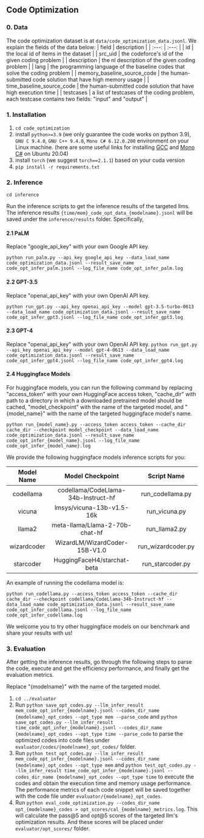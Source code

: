 ## Code Optimization

### 0. Data
The code optimization dataset is at `data/code_optimization_data.jsonl`. We explain the fields of the data below:
| field | description |
| :---: | :---: |
| id | the local id of items in the dataset |
| src_uid | the codeforce's id of the given coding problem |
| description | the nl description of the given coding problem |
| lang | the programming language of the baseline codes that solve the coding problem |
| memory_baseline_source_code | the human-submitted code solution that have high memory usage |
| time_baseline_source_code | the human-submitted code solution that have high execution time |
| testcases | a list of testcases of the coding problem, each testcase contains two fields: "input" and "output" |

### 1. Installation

1. `cd code_optimization`
2. install `python>=3.9` (we only guarantee the code works on python 3.9), `GNU C 9.4.0`, `GNU C++ 9.4.0`, `Mono C# 6.12.0.200` environment on your Linux machine. (here are some useful links for installing [GCC](https://linuxize.com/post/how-to-install-gcc-on-ubuntu-20-04/) and [Mono C#](https://linuxize.com/post/how-to-install-mono-on-ubuntu-20-04/) on Ubuntu 20.04)
3. install `torch` (we suggest `torch==2.1.1`) based on your cuda version
4. `pip install -r requirements.txt`

### 2. Inference

`cd inference`

Run the inference scripts to get the inference results of the targeted llms. The inference results `{time/mem}_code_opt_data_{modelname}.jsonl` will be saved under the `inference/results` folder. Specifically,

#### 2.1 PaLM

Replace "google_api_key" with your own Google API key.

`python run_palm.py --api_key google_api_key --data_load_name code_optimization_data.jsonl --result_save_name code_opt_infer_palm.jsonl --log_file_name code_opt_infer_palm.log`

#### 2.2 GPT-3.5

Replace "openai_api_key" with your own OpenAI API key.

`python run_gpt.py --api_key openai_api_key --model gpt-3.5-turbo-0613 --data_load_name code_optimization_data.jsonl --result_save_name code_opt_infer_gpt3.jsonl --log_file_name code_opt_infer_gpt3.log`

#### 2.3 GPT-4

Replace "openai_api_key" with your own OpenAI API key.
`python run_gpt.py --api_key openai_api_key --model gpt-4-0613 --data_load_name code_optimization_data.jsonl --result_save_name code_opt_infer_gpt4.jsonl --log_file_name code_opt_infer_gpt4.log`

#### 2.4 Huggingface Models
For huggingface models, you can run the following command by replacing "access_token" with your own HuggingFace access token, "cache_dir" with path to a directory in which a downloaded pretrained model should be cached, "model_checkpoint" with the name of the targeted model, and "{model_name}" with the name of the targeted huggingface model's name.

`python run_{model_name}.py --access_token access_token --cache_dir cache_dir --checkpoint model_checkpoint --data_load_name code_optimization_data.jsonl --result_save_name code_opt_infer_{model_name}.jsonl --log_file_name code_opt_infer_{model_name}.log`

We provide the following huggingface models inference scripts for you:

| Model Name | Model Checkpoint | Script Name |
| :---: | :---: | :---: |
| codellama | codellama/CodeLlama-34b-Instruct-hf | run_codellama.py |
| vicuna | lmsys/vicuna-13b-v1.5-16k | run_vicuna.py |
| llama2 | meta-llama/Llama-2-70b-chat-hf | run_llama2.py |
| wizardcoder | WizardLM/WizardCoder-15B-V1.0 | run_wizardcoder.py |
| starcoder | HuggingFaceH4/starchat-beta | run_starcoder.py |

An example of running the codellama model is:

`python run_codellama.py --access_token access_token --cache_dir cache_dir --checkpoint codellama/CodeLlama-34b-Instruct-hf --data_load_name code_optimization_data.jsonl --result_save_name code_opt_infer_codellama.jsonl --log_file_name code_opt_infer_codellama.log`

We welcome you to try other huggingface models on our benchmark and share your results with us!

### 3. Evaluation

After getting the inference results, go through the following steps to parse the code, execute and get the efficiency performance, and finally get the evaluation metrics.

Replace "{modelname}" with the name of the targeted model.

1. `cd ../evaluator`
2. Run `python save_opt_codes.py --llm_infer_result mem_code_opt_infer_{modelname}.jsonl --codes_dir_name {modelname}_opt_codes --opt_type mem --parse_code` and `python save_opt_codes.py --llm_infer_result time_code_opt_infer_{modelname}.jsonl --codes_dir_name {modelname}_opt_codes --opt_type time --parse_code` to parse the optimized codes into code files under `evaluator/codes/{modelname}_opt_codes/` folder.
3. Run `python test_opt_codes.py --llm_infer_result mem_code_opt_infer_{modelname}.jsonl --codes_dir_name {modelname}_opt_codes --opt_type mem` and `python test_opt_codes.py --llm_infer_result time_code_opt_infer_{modelname}.jsonl --codes_dir_name {modelname}_opt_codes --opt_type time` to execute the codes and obtain the execution time and memory usage performance. The performance metrics of each code snippet will be saved together with the code file under `evaluator/{modelname}_opt_codes`.
4. Run `python eval_code_optimization.py --codes_dir_name opt_{modelname}_codes > opt_scores/cal_{modelname}_metrics.log`. This will calculate the pass@5 and opt@5 scores of the targeted llm's optimization results. And these scores will be placed under  `evaluator/opt_scores/` folder.
